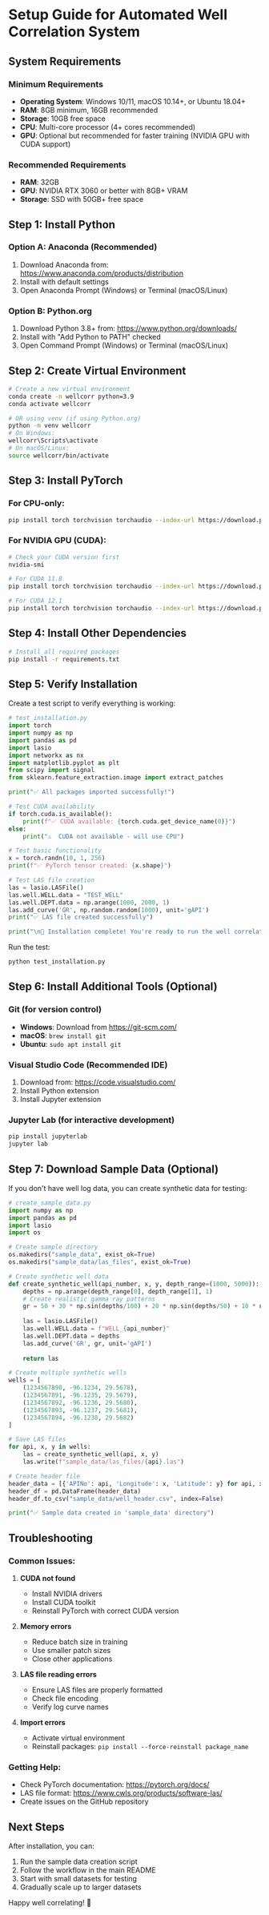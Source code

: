 # Setup Guide for Automated Well Correlation System

## System Requirements

### Minimum Requirements
- **Operating System**: Windows 10/11, macOS 10.14+, or Ubuntu 18.04+
- **RAM**: 8GB minimum, 16GB recommended
- **Storage**: 10GB free space
- **CPU**: Multi-core processor (4+ cores recommended)
- **GPU**: Optional but recommended for faster training (NVIDIA GPU with CUDA support)

### Recommended Requirements
- **RAM**: 32GB
- **GPU**: NVIDIA RTX 3060 or better with 8GB+ VRAM
- **Storage**: SSD with 50GB+ free space

## Step 1: Install Python

### Option A: Anaconda (Recommended)
1. Download Anaconda from: https://www.anaconda.com/products/distribution
2. Install with default settings
3. Open Anaconda Prompt (Windows) or Terminal (macOS/Linux)

### Option B: Python.org
1. Download Python 3.8+ from: https://www.python.org/downloads/
2. Install with "Add Python to PATH" checked
3. Open Command Prompt (Windows) or Terminal (macOS/Linux)

## Step 2: Create Virtual Environment

```bash
# Create a new virtual environment
conda create -n wellcorr python=3.9
conda activate wellcorr

# OR using venv (if using Python.org)
python -m venv wellcorr
# On Windows:
wellcorr\Scripts\activate
# On macOS/Linux:
source wellcorr/bin/activate
```

## Step 3: Install PyTorch

### For CPU-only:
```bash
pip install torch torchvision torchaudio --index-url https://download.pytorch.org/whl/cpu
```

### For NVIDIA GPU (CUDA):
```bash
# Check your CUDA version first
nvidia-smi

# For CUDA 11.8
pip install torch torchvision torchaudio --index-url https://download.pytorch.org/whl/cu118

# For CUDA 12.1
pip install torch torchvision torchaudio --index-url https://download.pytorch.org/whl/cu121
```

## Step 4: Install Other Dependencies

```bash
# Install all required packages
pip install -r requirements.txt
```

## Step 5: Verify Installation

Create a test script to verify everything is working:

```python
# test_installation.py
import torch
import numpy as np
import pandas as pd
import lasio
import networkx as nx
import matplotlib.pyplot as plt
from scipy import signal
from sklearn.feature_extraction.image import extract_patches

print("✅ All packages imported successfully!")

# Test CUDA availability
if torch.cuda.is_available():
    print(f"✅ CUDA available: {torch.cuda.get_device_name(0)}")
else:
    print("⚠️  CUDA not available - will use CPU")

# Test basic functionality
x = torch.randn(10, 1, 256)
print(f"✅ PyTorch tensor created: {x.shape}")

# Test LAS file creation
las = lasio.LASFile()
las.well.WELL.data = "TEST_WELL"
las.well.DEPT.data = np.arange(1000, 2000, 1)
las.add_curve('GR', np.random.random(1000), unit='gAPI')
print("✅ LAS file created successfully")

print("\n🎉 Installation complete! You're ready to run the well correlation system.")
```

Run the test:
```bash
python test_installation.py
```

## Step 6: Install Additional Tools (Optional)

### Git (for version control)
- **Windows**: Download from https://git-scm.com/
- **macOS**: `brew install git`
- **Ubuntu**: `sudo apt install git`

### Visual Studio Code (Recommended IDE)
1. Download from: https://code.visualstudio.com/
2. Install Python extension
3. Install Jupyter extension

### Jupyter Lab (for interactive development)
```bash
pip install jupyterlab
jupyter lab
```

## Step 7: Download Sample Data (Optional)

If you don't have well log data, you can create synthetic data for testing:

```python
# create_sample_data.py
import numpy as np
import pandas as pd
import lasio
import os

# Create sample directory
os.makedirs("sample_data", exist_ok=True)
os.makedirs("sample_data/las_files", exist_ok=True)

# Create synthetic well data
def create_synthetic_well(api_number, x, y, depth_range=(1000, 5000)):
    depths = np.arange(depth_range[0], depth_range[1], 1)
    # Create realistic gamma ray patterns
    gr = 50 + 30 * np.sin(depths/100) + 20 * np.sin(depths/50) + 10 * np.random.random(len(depths))
    
    las = lasio.LASFile()
    las.well.WELL.data = f"WELL_{api_number}"
    las.well.DEPT.data = depths
    las.add_curve('GR', gr, unit='gAPI')
    
    return las

# Create multiple synthetic wells
wells = [
    (1234567890, -96.1234, 29.5678),
    (1234567891, -96.1235, 29.5679),
    (1234567892, -96.1236, 29.5680),
    (1234567893, -96.1237, 29.5681),
    (1234567894, -96.1238, 29.5682)
]

# Save LAS files
for api, x, y in wells:
    las = create_synthetic_well(api, x, y)
    las.write(f"sample_data/las_files/{api}.las")

# Create header file
header_data = [{'APINo': api, 'Longitude': x, 'Latitude': y} for api, x, y in wells]
header_df = pd.DataFrame(header_data)
header_df.to_csv("sample_data/well_header.csv", index=False)

print("✅ Sample data created in 'sample_data' directory")
```

## Troubleshooting

### Common Issues:

1. **CUDA not found**
   - Install NVIDIA drivers
   - Install CUDA toolkit
   - Reinstall PyTorch with correct CUDA version

2. **Memory errors**
   - Reduce batch size in training
   - Use smaller patch sizes
   - Close other applications

3. **LAS file reading errors**
   - Ensure LAS files are properly formatted
   - Check file encoding
   - Verify log curve names

4. **Import errors**
   - Activate virtual environment
   - Reinstall packages: `pip install --force-reinstall package_name`

### Getting Help:
- Check PyTorch documentation: https://pytorch.org/docs/
- LAS file format: https://www.cwls.org/products/software-las/
- Create issues on the GitHub repository

## Next Steps

After installation, you can:
1. Run the sample data creation script
2. Follow the workflow in the main README
3. Start with small datasets for testing
4. Gradually scale up to larger datasets

Happy well correlating! 🎯 